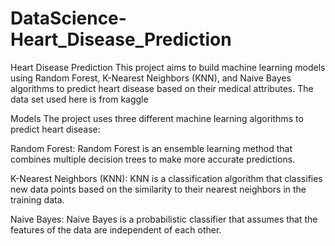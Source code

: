 # DataScience-Heart_Disease_Prediction


Heart Disease Prediction
This project aims to build machine learning models using Random Forest, K-Nearest Neighbors (KNN),
and Naive Bayes algorithms to predict  heart disease based on their medical attributes. The data set used here is from kaggle



Models
The project uses three different machine learning algorithms to predict heart disease:

Random Forest: Random Forest is an ensemble learning method that combines multiple decision trees to make more accurate predictions.

K-Nearest Neighbors (KNN): KNN is a classification algorithm that classifies new data points based on the similarity to their nearest neighbors in the training data.

Naive Bayes: Naive Bayes is a probabilistic classifier that assumes that the features of the data are independent of each other.

